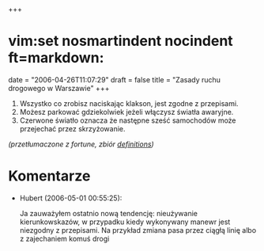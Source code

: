+++
# vim:set nosmartindent nocindent ft=markdown:
date = "2006-04-26T11:07:29"
draft = false
title = "Zasady ruchu drogowego w Warszawie"
+++

  1. Wszystko co zrobisz naciskając klakson, jest zgodne z przepisami.
  2. Możesz parkować gdziekolwiek jeżeli włączysz światła awaryjne.
  3. Czerwone światło oznacza że następne sześć samochodów może przejechać przez skrzyżowanie.

_(przetłumaczone z fortune, zbiór
[definitions](http://www.neotextus.org/humour/fortune-cookies?p=definitions))_

# Komentarze

* Hubert (2006-05-01 00:55:25): <p>Ja zauważyłem ostatnio nową tendencję:
  nieużywanie kierunkowskazów, w przypadku kiedy wykonywany manewr jest
  niezgodny z przepisami. Na przykład zmiana pasa przez ciągłą linię albo z
  zajechaniem komuś drogi</p>
